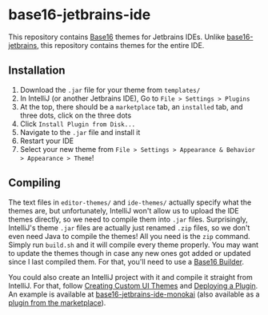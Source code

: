 # base16-jetbrains-ide

This repository contains [Base16](https://github.com/chriskempson/base16) themes for Jetbrains IDEs. Unlike [base16-jetbrains](https://github.com/adilosa/base16-jetbrains), this repository contains themes for the entire IDE. 

## Installation

1. Download the `.jar` file for your theme from `templates/`
2. In IntelliJ (or another Jetbrains IDE), Go to `File > Settings > Plugins`
3. At the top, there should be a `marketplace` tab, an `installed` tab, and three dots, click on the three dots
4. Click `Install Plugin from Disk...`
5. Navigate to the `.jar` file and install it
6. Restart your IDE
7. Select your new theme from `File > Settings > Appearance & Behavior > Appearance > Theme`!

## Compiling

The text files in `editor-themes/` and `ide-themes/` actually specify what the themes are, but unfortunately, IntelliJ won't allow us to upload the IDE themes directly, so we need to compile them into `.jar` files. Surprisingly, IntelliJ's theme `.jar` files are actually just renamed `.zip` files, so we don't even need Java to compile the themes! All you need is the `zip` command. Simply run `build.sh` and it will compile every theme properly. You may want to update the themes though in case any new ones got added or updated since I last compiled them. For that, you'll need to use a [Base16 Builder](https://github.com/chriskempson/base16#builder-repositories).


You could also create an IntelliJ project with it and compile it straight from IntelliJ. For that, follow [Creating Custom UI Themes](https://jetbrains.org/intellij/sdk/docs/reference_guide/ui_themes/themes.html) and [Deploying a Plugin](https://jetbrains.org/intellij/sdk/docs/basics/getting_started/deploying_plugin.html). An example is available at [base16-jetbrains-ide-monokai](https://github.com/ShiromMakkad/base16-jetbrains-ide-monokai) (also available as a [plugin from the marketplace](https://plugins.jetbrains.com/plugin/14399-base16-monokai)). 
